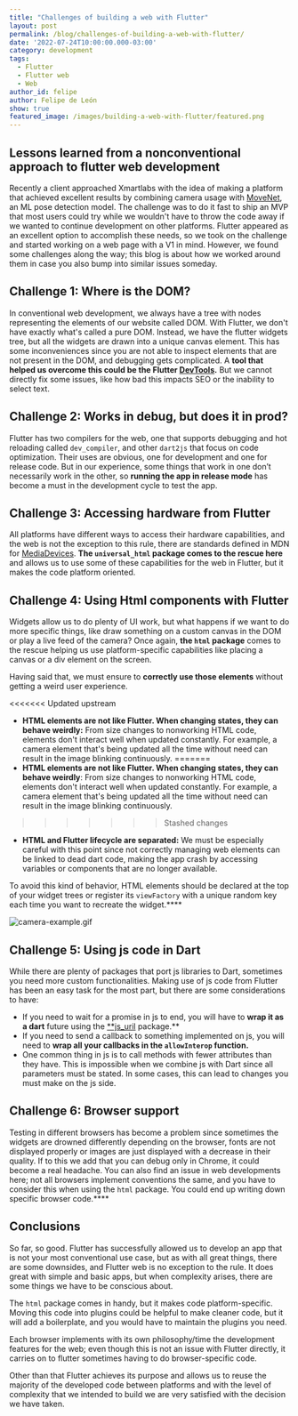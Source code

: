 ```yaml
---
title: "Challenges of building a web with Flutter"
layout: post
permalink: /blog/challenges-of-building-a-web-with-flutter/
date: '2022-07-24T10:00:00.000-03:00' 
category: development
tags:
  - Flutter
  - Flutter web
  - Web
author_id: felipe
author: Felipe de León
show: true
featured_image: /images/building-a-web-with-flutter/featured.png
---
```

## Lessons learned from a nonconventional approach to flutter web development

Recently a client approached Xmartlabs with the idea of making a platform that achieved excellent results by combining camera usage with [MoveNet](https://www.tensorflow.org/hub/tutorials/movenet), an ML pose detection model. The challenge was to do it fast to ship an MVP that most users could try while we wouldn't have to throw the code away if we wanted to continue development on other platforms. Flutter appeared as an excellent option to accomplish these needs, so we took on the challenge and started working on a web page with a V1 in mind. However, we found some challenges along the way; this blog is about how we worked around them in case you also bump into similar issues someday.

## Challenge 1: Where is the DOM?

In conventional web development, we always have a tree with nodes representing the elements of our website called DOM. With Flutter, we don't have exactly what's called a pure DOM. Instead, we have the flutter widgets tree, but all the widgets are drawn into a unique canvas element. This has some inconveniences since you are not able to inspect elements that are not present in the DOM, and debugging gets complicated. A **tool that helped us overcome this could be the Flutter [DevTools](https://docs.flutter.dev/development/tools/devtools).** But we cannot directly fix some issues, like how bad this impacts SEO or the inability to select text.

## Challenge 2: Works in debug, but does it in prod?

Flutter has two compilers for the web, one that supports debugging and hot reloading called `dev_compiler`, and other `dart2js` that focus on code optimization. Their uses are obvious, one for development and one for release code. But in our experience, some things that work in one don’t necessarily work in the other, so **running the app in release mode** has become a must in the development cycle to test the app.

## Challenge 3: Accessing hardware from Flutter

All platforms have different ways to access their hardware capabilities, and the web is not the exception to this rule, there are standards defined in MDN for [MediaDevices](https://developer.mozilla.org/es/docs/Web/API/MediaDevices). **The `universal_html` package comes to the rescue here** and allows us to use some of these capabilities for the web in Flutter, but it makes the code platform oriented.

## Challenge 4: Using Html components with Flutter

Widgets allow us to do plenty of UI work, but what happens if we want to do more specific things, like draw something on a custom canvas in the DOM or play a live feed of the camera? Once again, **the `html` package** comes to the rescue helping us use platform-specific capabilities like placing a canvas or a div element on the screen.

Having said that, we must ensure to **correctly use those elements** without getting a weird user experience.

<<<<<<< Updated upstream
- **HTML elements are not like Flutter. When changing states, they can behave weirdly:** From size changes to nonworking HTML code, elements don't interact well when updated constantly. For example, a camera element that's being updated all the time without need can result in the image blinking continuously.
=======
- **HTML elements are not like Flutter. When changing states, they can behave weirdly**: From size changes to nonworking HTML code, elements don't interact well when updated constantly. For example, a camera element that's being updated all the time without need can result in the image blinking continuously.
>>>>>>> Stashed changes
- **HTML and Flutter lifecycle are separated:**
We must be especially careful with this point since not correctly managing web elements can be linked to dead dart code, making the app crash by accessing variables or components that are no longer available.

To avoid this kind of behavior, HTML elements should be declared at the top of your widget trees or register its `viewFactory` with a unique random key each time you want to recreate the widget.****

![camera-example.gif](/images/building-a-web-with-flutter/camera-example.gif)

## Challenge 5: Using js code in Dart

While there are plenty of packages that port js libraries to Dart, sometimes you need more custom functionalities. Making use of js code from Flutter has been an easy task for the most part, but there are some considerations to have:

- If you need to wait for a promise in js to end, you will have to **wrap it as a dart** future using the [**js_uril](https://api.flutter.dev/flutter/dart-js_util/dart-js_util-library.html) package.**
- If you need to send a callback to something implemented on js, you will need to **wrap all your callbacks in the `allowInterop` function.**
- One common thing in js is to call methods with fewer attributes than they have. This is impossible when we combine js with Dart since all parameters must be stated. In some cases, this can lead to changes you must make on the js side.

## Challenge 6: Browser support

Testing in different browsers has become a problem since sometimes the widgets are drowned differently depending on the browser, fonts are not displayed properly or images are just displayed with a decrease in their quality. If to this we add that you can debug only in Chrome, it could become a real headache. You can also find an issue in web developments here; not all browsers implement conventions the same, and you have to consider this when using the `html` package. You could end up writing down specific browser code.****

## Conclusions

So far, so good. Flutter has successfully allowed us to develop an app that is not your most conventional use case, but as with all great things, there are some downsides, and Flutter web is no exception to the rule. It does great with simple and basic apps, but when complexity arises, there are some things we have to be conscious about.

The `html` package comes in handy, but it makes code platform-specific. Moving this code into plugins could be helpful to make cleaner code, but it will add a boilerplate, and you would have to maintain the plugins you need.

Each browser implements with its own philosophy/time the development features for the web; even though this is not an issue with Flutter directly, it carries on to flutter sometimes having to do browser-specific code.

Other than that Flutter achieves its purpose and allows us to reuse the majority of the developed code between platforms and with the level of complexity that we intended to build we are very satisfied with the decision we have taken.
